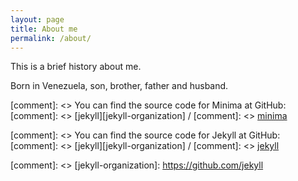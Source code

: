 ```yaml
---
layout: page
title: About me
permalink: /about/
---
```


This is a brief history about me.

Born in Venezuela, son, brother, father and husband.


[comment]: <> You can find the source code for Minima at GitHub:
[comment]: <> [jekyll][jekyll-organization] /
[comment]: <> [minima](https://github.com/jekyll/minima)

[comment]: <> You can find the source code for Jekyll at GitHub:
[comment]: <> [jekyll][jekyll-organization] /
[comment]: <> [jekyll](https://github.com/jekyll/jekyll)


[comment]: <> [jekyll-organization]: https://github.com/jekyll
